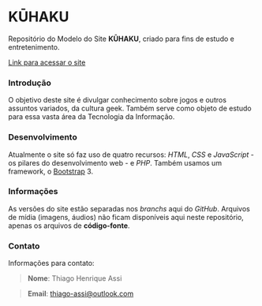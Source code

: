 # KŪHAKU

Repositório do Modelo do Site **KŪHAKU**, criado para fins de estudo e entretenimento.

[Link para acessar o site](https://thiago-assi.000webhostapp.com/)

### Introdução
O objetivo deste site é divulgar conhecimento sobre jogos e outros assuntos variados, da cultura geek. Também serve como objeto de estudo para essa vasta área da Tecnologia da Informação.

### Desenvolvimento
Atualmente o site só faz uso de quatro recursos: *HTML*, *CSS* e *JavaScript* - os pilares do desenvolvimento web - e *PHP*. Também usamos um framework, o [Bootstrap](https://getbootstrap.com/) 3.

### Informações
As versões do site estão separadas nos *branchs* aqui do *GitHub*. Arquivos de mídia (imagens, áudios) não ficam disponíveis aqui neste repositório, apenas os arquivos de **código-fonte**.

### Contato
Informações para contato:
> **Nome**: Thiago Henrique Assi

> **Email**: thiago-assi@outlook.com
